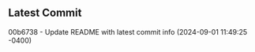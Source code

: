 
## Latest Commit
00b6738 - Update README with latest commit info (2024-09-01 11:49:25 -0400) <Yunxi-Zhou>
